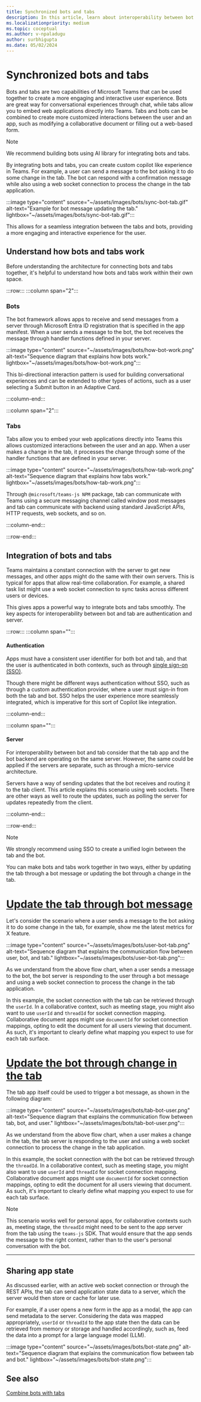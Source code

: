 ```yaml
---
title: Synchronized bots and tabs
description: In this article, learn about interoperability between bot and tab.
ms.localizationpriority: medium
ms.topic: coceptual
ms.author: v-npaladugu
author: surbhigupta
ms.date: 05/02/2024
---
```


# Synchronized bots and tabs

Bots and tabs are two capabilities of Microsoft Teams that can be used together to create a more engaging and interactive user experience. Bots are great way for conversational experiences through chat, while tabs allow you to embed web applications directly into Teams. Tabs and bots can be combined to create more customized interactions between the user and an app, such as modifying a collaborative document or filling out a web-based form.

> [!NOTE]
> We recommend building bots using AI library for integrating bots and tabs.

By integrating bots and tabs, you can create custom copilot like experience in Teams. For example, a user can send a message to the bot asking it to do some change in the tab. The bot can respond with a confirmation message while also using a web socket connection to process the change in the tab application.

:::image type="content" source="~/assets/images/bots/sync-bot-tab.gif" alt-text="Example for bot message updating the tab." lightbox="~/assets/images/bots/sync-bot-tab.gif":::

This allows for a seamless integration between the tabs and bots, providing a more engaging and interactive experience for the user.

## Understand how bots  and tabs work

Before understanding the architecture for connecting bots and tabs together, it's helpful to understand how bots and tabs work within their own space. 

:::row:::
:::column span="2":::

### Bots

The bot framework allows apps to receive and send messages from a server through Microsoft Entra ID registration that is specified in the app manifest. When a user sends a message to the bot, the bot receives the message through handler functions defined in your server. 

:::image type="content" source="~/assets/images/bots/how-bot-work.png" alt-text="Sequence diagram that explains how bots work." lightbox="~/assets/images/bots/how-bot-work.png":::

This bi-directional interaction pattern is used for building conversational experiences and can be extended to other types of actions, such as a user selecting a Submit button in an Adaptive Card. 

:::column-end:::

:::column span="2":::

### Tabs

Tabs allow you to embed your web applications directly into Teams this allows customized interactions between the user and an app. When a user makes a change in the tab, it processes the change through some of the handler functions that are defined in your server.

:::image type="content" source="~/assets/images/bots/how-tab-work.png" alt-text="Sequence diagram that explains how tabs work." lightbox="~/assets/images/bots/how-tab-work.png":::

Through `@microsoft/teams-js NPM` package, tab can communicate with Teams using a secure messaging channel called window post messages and tab can communicate with backend using standard JavaScript APIs, HTTP requests, web sockets, and so on.

:::column-end:::

:::row-end:::

## Integration of bots and tabs

Teams maintains a constant connection with the server to get new messages, and other apps might do the same with their own servers. This is typical for apps that allow real-time collaboration. For example, a shared task list might use a web socket connection to sync tasks across different users or devices.

This gives apps a powerful way to integrate bots and tabs smoothly. The key aspects for interoperability between bot and tab are authentication and server.

:::row:::
:::column span="":::

#### Authentication

Apps must have a consistent user identifier for both bot and tab, and that the user is authenticated in both contexts, such as through [single sign-on (SSO)](~/concepts/authentication/authentication.md). 

Though there might be different ways authentication without SSO, such as through a custom authentication provider, where a user must sign-in from both the tab and bot. SSO helps the user experience more seamlessly integrated, which is imperative for this sort of Copilot like integration.

:::column-end:::

:::column span="":::

#### Server

For interoperability between bot and tab consider that the tab app and the bot backend are operating on the same server. However, the same could be applied if the servers are separate, such as through a micro-service architecture. 

Servers have a way of sending updates that the bot receives and routing it to the tab client. This article explains this scenario using web sockets. There are other ways as well to route the updates, such as polling the server for updates repeatedly from the client. 

:::column-end:::

:::row-end:::

> [!Note]
> We strongly recommend using SSO to create a unified login between the tab and the bot.

You can make bots and tabs work together in two ways, either by updating the tab through a bot message or updating the bot through a change in the tab.

# [Update the tab through bot message](#tab/update-the-tab-through-bot-message)

Let's consider the scenario where a user sends a message to the bot asking it to do some change in the tab, for example, show me the latest metrics for X feature. 

:::image type="content" source="~/assets/images/bots/user-bot-tab.png" alt-text="Sequence diagram that explains the communication flow between user, bot, and tab." lightbox="~/assets/images/bots/user-bot-tab.png":::

As we understand from the above flow chart, when a user sends a message to the bot, the bot server is responding to the user through a bot message and using a web socket connection to process the change in the tab application. 

In this example, the socket connection with the tab can be retrieved through the `userId`. In a collaborative context, such as meeting stage, you might also want to use `userId` and `threadId` for socket connection mapping. Collaborative document apps might use `documentId` for socket connection mappings, opting to edit the document for all users viewing that document. As such, it's important to clearly define what mapping you expect to use for each tab surface. 

# [Update the bot through change in the tab](#tab/update-the-bot-through-change-in-the-tab)

The tab app itself could be used to trigger a bot message, as shown in the following diagram: 

:::image type="content" source="~/assets/images/bots/tab-bot-user.png" alt-text="Sequence diagram that explains the communication flow between tab, bot, and user." lightbox="~/assets/images/bots/tab-bot-user.png":::

As we understand from the above flow chart, when a user makes a change in the tab, the tab server is responding to the user and using a web socket connection to process the change in the tab application.

In this example, the socket connection with the bot can be retrieved through the `threadId`. In a collaborative context, such as meeting stage, you might also want to use `userId` and `threadId` for socket connection mapping. Collaborative document apps might use `documentId` for socket connection mappings, opting to edit the document for all users viewing that document. As such, it's important to clearly define what mapping you expect to use for each tab surface.

> [!NOTE]
> This scenario works well for personal apps, for collaborative contexts such as, meeting stage, the `threadId` might need to be sent to the app server from the tab using the `teams-js` SDK. That would ensure that the app sends the message to the right context, rather than to the user's personal conversation with the bot.

---

## Sharing app state

As discussed earlier, with an active web socket connection or through the REST APIs, the tab can send application state data to a server, which the server would then store or cache for later use.

For example, if a user opens a new form in the app as a modal, the app can send metadata to the server. Considering the data was mapped appropriately, `userId` or `threadId` to the app state then the data can be retrieved from memory or storage and handled accordingly, such as, feed the data into a prompt for a large language model (LLM).

:::image type="content" source="~/assets/images/bots/bot-state.png" alt-text="Sequence diagram that explains the communication flow between tab and bot." lightbox="~/assets/images/bots/bot-state.png":::

## See also

[Combine bots with tabs](~/resources/bot-v3/bots-with-tabs.md)